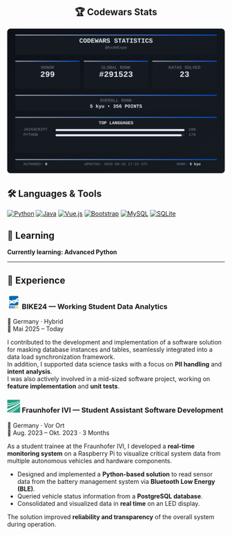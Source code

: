 <div align="center">

## 🏆 Codewars Stats  

![Codewars Stats](codewars_stats.svg)  

</div>

## 🛠️ Languages & Tools  

[![Python](https://img.shields.io/badge/Python-3776AB?style=flat&logo=python&logoColor=white)](https://github.com/AxdeExpe)
[![Java](https://img.shields.io/badge/Java-ED8B00?style=flat&logo=openjdk&logoColor=white)](https://github.com/AxdeExpe)
[![Vue.js](https://img.shields.io/badge/Vue.js-4FC08D?style=flat&logo=vue.js&logoColor=white)](https://github.com/AxdeExpe)
[![Bootstrap](https://img.shields.io/badge/Bootstrap-7952B3?style=flat&logo=bootstrap&logoColor=white)](https://github.com/AxdeExpe)
[![MySQL](https://img.shields.io/badge/MySQL-4479A1?style=flat&logo=mysql&logoColor=white)](https://github.com/AxdeExpe)
[![SQLite](https://img.shields.io/badge/SQLite-003B57?style=flat&logo=sqlite&logoColor=white)](https://github.com/AxdeExpe)


## 🌱 Learning  

**Currently learning: Advanced Python**  

---

## 💼 Experience  
<div align="left"!>
  
### <img src="bike24.png" alt="Fraunhofer IVI Logo" width="30"/> BIKE24 — Working Student Data Analytics  
📍 Germany · Hybrid  
📅 Mai 2025 – Today

I contributed to the development and implementation of a software solution for masking database instances and tables, seamlessly integrated into a data load synchronization framework.  
In addition, I supported data science tasks with a focus on **PII handling** and **intent analysis**.  
I was also actively involved in a mid-sized software project, working on **feature implementation** and **unit tests**.  

### <img src="fraunhofer.png" alt="Fraunhofer IVI Logo" width="30"/> Fraunhofer IVI — Student Assistant Software Development
📍 Germany · Vor Ort  
📅 Aug. 2023 – Okt. 2023 · 3 Months  

As a student trainee at the Fraunhofer IVI, I developed a **real-time monitoring system** on a Raspberry Pi to visualize critical system data from multiple autonomous vehicles and hardware components.  

- Designed and implemented a **Python-based solution** to read sensor data from the battery management system via **Bluetooth Low Energy (BLE)**.  
- Queried vehicle status information from a **PostgreSQL database**.  
- Consolidated and visualized data in **real time** on an LED display.  

The solution improved **reliability and transparency** of the overall system during operation. 

</div>
